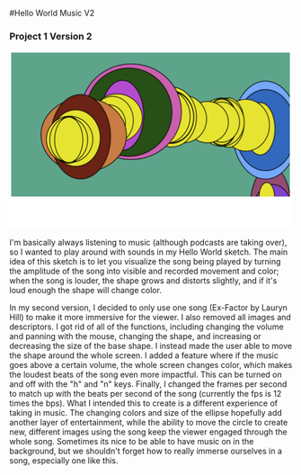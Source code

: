 #Hello World Music V2

### Project 1 Version 2
![Ex-Factor](images/exfactor.png?raw=true "Ex-Factor")

I'm basically always listening to music (although podcasts are taking over), so I wanted to play around with sounds in my Hello World sketch. The main idea of this sketch is to let you visualize the song being played by turning the amplitude of the song into visible and recorded movement and color; when the song is louder, the shape grows and distorts slightly, and if it's loud enough the shape will change color.

In my second version, I decided to only use one song (Ex-Factor by Lauryn Hill) to make it more immersive for the viewer. I also removed all images and descriptors. I got rid of all of the functions, including changing the volume and panning with the mouse, changing the shape, and increasing or decreasing the size of the base shape. I instead made the user able to move the shape around the whole screen. I added a feature where if the music goes above a certain volume, the whole screen changes color, which makes the loudest beats of the song even more impactful. This can be turned on and off with the "h" and "n" keys. Finally, I changed the frames per second to match up with the beats per second of the song (currently the fps is 12 times the bps). What I intended this to create is a different experience of taking in music. The changing colors and size of the ellipse hopefully add another layer of entertainment, while the ability to move the circle to create new, different images using the song keep the viewer engaged through the whole song. Sometimes its nice to be able to have music on in the background, but we shouldn't forget how to really immerse ourselves in a song, especially one like this.